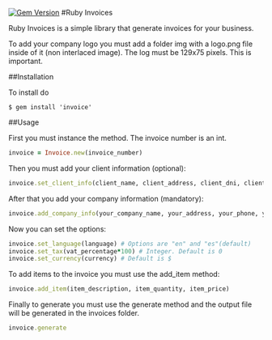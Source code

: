 [![Gem Version](https://badge.fury.io/rb/ruby-invoice.svg)](http://badge.fury.io/rb/ruby-invoice)
#Ruby Invoices

Ruby Invoices is a simple library that generate invoices for your business.

To add your company logo you must add a folder img with a logo.png file inside of it (non interlaced image). The log must be 129x75 pixels. This is important.

##Installation

To install do

```shell
$ gem install 'invoice'
```

##Usage

First you must instance the method. The invoice number is an int.

```ruby
invoice = Invoice.new(invoice_number)
```

Then you must add your client information (optional):

```ruby
invoice.set_client_info(client_name, client_address, client_dni, client_phone, economic_activity)
```

After that you add your company information (mandatory):

```ruby
invoice.add_company_info(your_company_name, your_address, your_phone, your_dni)
```

Now you can set the options:

```ruby
invoice.set_language(language) # Options are "en" and "es"(default)
invoice.set_tax(vat_percentage*100) # Integer. Default is 0
invoice.set_currency(currency) # Default is $
```

To add items to the invoice you must use the add_item method:

```ruby
invoice.add_item(item_description, item_quantity, item_price)
```

Finally to generate you must use the generate method and the output file will be generated in the invoices folder.

```ruby
invoice.generate
```

